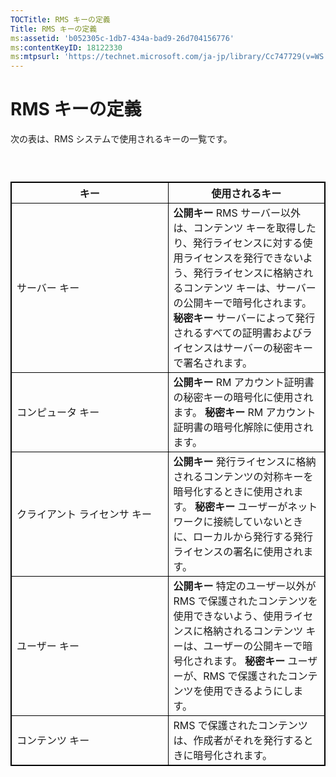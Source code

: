 ```yaml
---
TOCTitle: RMS キーの定義
Title: RMS キーの定義
ms:assetid: 'b052305c-1db7-434a-bad9-26d704156776'
ms:contentKeyID: 18122330
ms:mtpsurl: 'https://technet.microsoft.com/ja-jp/library/Cc747729(v=WS.10)'
---
```


RMS キーの定義
==============

次の表は、RMS システムで使用されるキーの一覧です。

###  

 
<table style="border:1px solid black;">
<colgroup>
<col width="50%" />
<col width="50%" />
</colgroup>
<thead>
<tr class="header">
<th style="border:1px solid black;" >キー</th>
<th style="border:1px solid black;" >使用されるキー</th>
</tr>
</thead>
<tbody>
<tr class="odd">
<td style="border:1px solid black;">サーバー キー</td>
<td style="border:1px solid black;"><strong>公開キー</strong>
RMS サーバー以外は、コンテンツ キーを取得したり、発行ライセンスに対する使用ライセンスを発行できないよう、発行ライセンスに格納されるコンテンツ キーは、サーバーの公開キーで暗号化されます。
<strong>秘密キー</strong>
サーバーによって発行されるすべての証明書およびライセンスはサーバーの秘密キーで署名されます。</td>
</tr>
<tr class="even">
<td style="border:1px solid black;">コンピュータ キー</td>
<td style="border:1px solid black;"><strong>公開キー</strong>
RM アカウント証明書の秘密キーの暗号化に使用されます。
<strong>秘密キー</strong>
RM アカウント証明書の暗号化解除に使用されます。</td>
</tr>
<tr class="odd">
<td style="border:1px solid black;">クライアント ライセンサ キー</td>
<td style="border:1px solid black;"><strong>公開キー</strong>
発行ライセンスに格納されるコンテンツの対称キーを暗号化するときに使用されます。
<strong>秘密キー</strong>
ユーザーがネットワークに接続していないときに、ローカルから発行する発行ライセンスの署名に使用されます。</td>
</tr>
<tr class="even">
<td style="border:1px solid black;">ユーザー キー</td>
<td style="border:1px solid black;"><strong>公開キー</strong>
特定のユーザー以外が RMS で保護されたコンテンツを使用できないよう、使用ライセンスに格納されるコンテンツ キーは、ユーザーの公開キーで暗号化されます。
<strong>秘密キー</strong>
ユーザーが、RMS で保護されたコンテンツを使用できるようにします。</td>
</tr>
<tr class="odd">
<td style="border:1px solid black;">コンテンツ キー</td>
<td style="border:1px solid black;">RMS で保護されたコンテンツは、作成者がそれを発行するときに暗号化されます。</td>
</tr>
</tbody>
</table>
